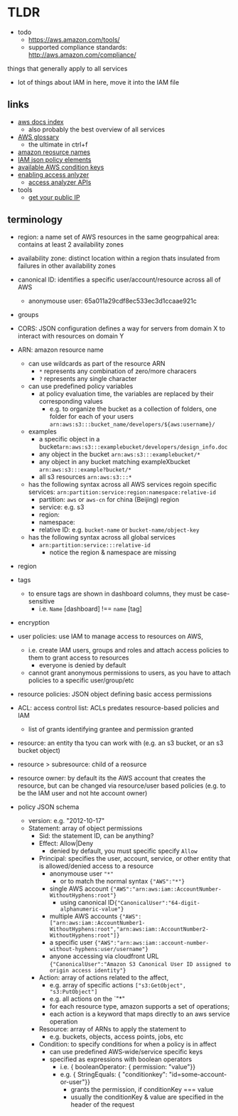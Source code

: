 
# TLDR

- todo
  - <https://aws.amazon.com/tools/>
  - supported compliance standards: <http://aws.amazon.com/compliance/>

things that generally apply to all services

- lot of things about IAM in here, move it into the IAM file

## links

- [aws docs index](https://docs.aws.amazon.com/index.html)
  - also probably the best overview of all services
- [AWS glossary](https://docs.aws.amazon.com/general/latest/gr/glos-chap.html)
  - the ultimate in ctrl+f
- [amazon reosurce names](https://docs.aws.amazon.com/general/latest/gr/aws-arns-and-namespaces.html)
- [IAM json policy elements](https://docs.aws.amazon.com/IAM/latest/UserGuide/reference_policies_elements_resource.html)
- [available AWS condition keys](https://docs.aws.amazon.com/IAM/latest/UserGuide/reference_policies_condition-keys.html)
- [enabling access anlyzer](https://docs.aws.amazon.com/IAM/latest/UserGuide/access-analyzer-getting-started.html#access-analyzer-enabling)
  - [access analyzer APIs](https://docs.aws.amazon.com/access-analyzer/latest/APIReference/Welcome.html)
- tools
  - [get your public IP](https://checkip.amazonaws.com/)

## terminology

- region: a name set of AWS resources in the same geogrpahical area: contains at least 2 availability zones
- availability zone: distinct location within a region thats insulated from failures in other availability zones
- canonical ID: identifies a specific user/account/resource across all of AWS
  - anonymouse user: 65a011a29cdf8ec533ec3d1ccaae921c
- groups
- CORS: JSON configuration defines a way for servers from domain X to interact with resources on domain Y

- ARN: amazon resource name
  - can use wildcards as part of the resource ARN
    - `*` represents any combination of zero/more characers
    - `?` represents any single character
  - can use predefined policy variables
    - at policy evaluation time, the variables are replaced by their corresponding values
      - e.g. to organize the bucket as a collection of folders, one folder for each of your users `arn:aws:s3:::bucket_name/developers/${aws:username}/`
  - examples
    - a specific object in a bucket`arn:aws:s3:::examplebucket/developers/design_info.doc`
    - any object in the bucket `arn:aws:s3:::examplebucket/*`
    - any object in any bucket matching exampleXbucket `arn:aws:s3:::example?bucket/*`
    - all s3 resources `arn:aws:s3:::*`
  - has the following syntax across all AWS services regoin specific services: `arn:partition:service:region:namespace:relative-id`
    - partition: `aws` or `aws-cn` for china (Beijing) region
    - service: e.g. s3
    - region:
    - namespace:
    - relative ID: e.g. `bucket-name` or `bucket-name/object-key`
  - has the following syntax across all global services
    - `arn:partition:service:::relative-id`
      - notice the region & namespace are missing

- region
- tags
  - to ensure tags are shown in dashboard columns, they must be case-sensitive
    - i.e. `Name` [dashboard] !== `name` [tag]
- encryption
- user policies:  use IAM to manage access to resources on AWS,
  - i.e. create IAM users, groups and roles and attach access policies to them to grant access to resources
    - everyone is denied by default
  - cannot grant anonymous permissions to users, as you have to attach policies to a specific user/group/etc
- resource policies: JSON object defining basic access permissions
- ACL: access control list:  ACLs predates resource-based policies and IAM
  - list of grants identifying grantee and permission granted

- resource: an entity tha tyou can work with (e.g. an s3 bucket, or an s3 bucket object)
- resource > subresource: child of a reosurce
- resource owner: by default its the AWS account that creates the resource, but can be changed via resource/user based policies (e.g. to be the IAM user and not hte account owner)

- policy JSON schema
  - version: e.g. "2012-10-17"
  - Statement: array of object permissions
    - Sid: the statement ID, can be anything?
    - Effect: Allow|Deny
      - denied by default, you must specific specify `Allow`
    - Principal: specifies the user, account, service, or other entity that is allowed/denied access to a resource
      - anonymouse user `"*"`
        - or to match the normal syntax `{"AWS":"*"}`
      - single AWS account `{"AWS":"arn:aws:iam::AccountNumber-WithoutHyphens:root"}`
        - using canonical ID`{"CanonicalUser":"64-digit-alphanumeric-value"}`
      - multiple AWS accounts `{"AWS":["arn:aws:iam::AccountNumber1-WithoutHyphens:root","arn:aws:iam::AccountNumber2-WithoutHyphens:root"]}`
      - a specific user `{"AWS":"arn:aws:iam::account-number-without-hyphens:user/username"}`
      - anyone accessing via cloudfront URL `{"CanonicalUser":"Amazon S3 Canonical User ID assigned to origin access identity"}`
    - Action: array of actions related to the affect,
      - e.g. array of specific actions `["s3:GetObject", "s3:PutObject"]`
      - e.g. all actions on the `"*"
      - for each resource type, amazon supports a set of operations;
      - each action is a keyword that maps directly to an aws service operation
    - Resource: array of ARNs to apply the statement to
      - e.g. buckets, objects, access points, jobs, etc
    - Condition: to specify conditions for when a policy is in affect
      - can use predefined AWS‐wide/service specific keys
      - specified as expressions with boolean operators
        - i.e. { booleanOperator: { permission: "value"}}
        - e.g. { StringEquals: { "conditionkey": "id=some-account-or-user"}}
          - grants the permission, if conditionKey === value
          - usually the conditionKey & value are specified in the header of the request
